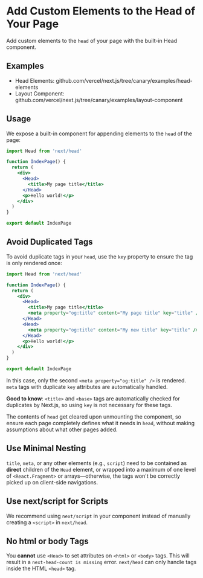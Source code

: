 # Add Custom Elements to the Head of Your Page

Add custom elements to the `head` of your page with the built-in Head component.

## Examples

- Head Elements: github.com/vercel/next.js/tree/canary/examples/head-elements
- Layout Component: github.com/vercel/next.js/tree/canary/examples/layout-component

## Usage

We expose a built-in component for appending elements to the `head` of the page:

```jsx
import Head from 'next/head'

function IndexPage() {
  return (
    <div>
      <Head>
        <title>My page title</title>
      </Head>
      <p>Hello world!</p>
    </div>
  )
}

export default IndexPage
```

## Avoid Duplicated Tags

To avoid duplicate tags in your `head`, use the `key` property to ensure the tag is only rendered once:

```jsx
import Head from 'next/head'

function IndexPage() {
  return (
    <div>
      <Head>
        <title>My page title</title>
        <meta property="og:title" content="My page title" key="title" />
      </Head>
      <Head>
        <meta property="og:title" content="My new title" key="title" />
      </Head>
      <p>Hello world!</p>
    </div>
  )
}

export default IndexPage
```

In this case, only the second `<meta property="og:title" />` is rendered. `meta` tags with duplicate `key` attributes are automatically handled.

**Good to know**: `<title>` and `<base>` tags are automatically checked for duplicates by Next.js, so using `key` is not necessary for these tags.

The contents of `head` get cleared upon unmounting the component, so ensure each page completely defines what it needs in `head`, without making assumptions about what other pages added.

## Use Minimal Nesting

`title`, `meta`, or any other elements (e.g., `script`) need to be contained as **direct** children of the `Head` element, or wrapped into a maximum of one level of `<React.Fragment>` or arrays—otherwise, the tags won't be correctly picked up on client-side navigations.

## Use next/script for Scripts

We recommend using `next/script` in your component instead of manually creating a `<script>` in `next/head`.

## No html or body Tags

You **cannot** use `<Head>` to set attributes on `<html>` or `<body>` tags. This will result in a `next-head-count is missing` error. `next/head` can only handle tags inside the HTML `<head>` tag.